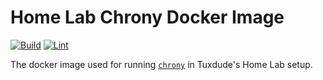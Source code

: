 # Home Lab Chrony Docker Image

[![Build](https://github.com/TuxdudeHomeLab/docker-image-chrony/actions/workflows/build.yml/badge.svg)](https://github.com/TuxdudeHomeLab/docker-image-chrony/actions/workflows/build.yml) [![Lint](https://github.com/TuxdudeHomeLab/docker-image-chrony/actions/workflows/lint.yml/badge.svg)](https://github.com/TuxdudeHomeLab/docker-image-chrony/actions/workflows/lint.yml)

The docker image used for running [`chrony`](https://chrony-project.org/) in Tuxdude's Home Lab setup.
